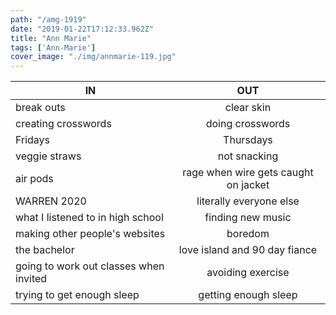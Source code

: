 ```yaml
---
path: "/amg-1919"
date: "2019-01-22T17:12:33.962Z"
title: "Ann Marie"
tags: ['Ann-Marie']
cover_image: "./img/annmarie-119.jpg"
---
```


| IN            | OUT           | 
| ------------- |:-------------:| 
break outs | clear skin
creating crosswords | doing crosswords
Fridays | Thursdays
veggie straws | not snacking
air pods | rage when wire gets caught on jacket
WARREN 2020 | literally everyone else 
what I listened to in high school | finding new music 
making other people's websites | boredom 
the bachelor | love island and 90 day fiance 
going to work out classes when invited | avoiding exercise 
trying to get enough sleep | getting enough sleep